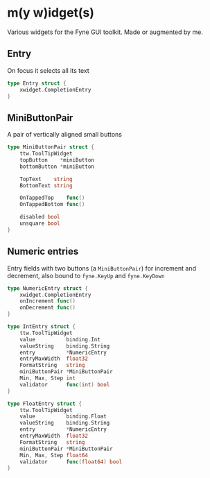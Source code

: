 # m(y w)idget(s)

Various widgets for the Fyne GUI toolkit. Made or augmented by me.

## Entry

On focus it selects all its text

```Go
type Entry struct {
    xwidget.CompletionEntry
}
```

## MiniButtonPair

A pair of vertically aligned small buttons

```Go
type MiniButtonPair struct {
    ttw.ToolTipWidget
    topButton    *miniButton
    bottomButton *miniButton

    TopText    string
    BottomText string

    OnTappedTop    func()
    OnTappedBottom func()

    disabled bool
    unsquare bool
}
```


## Numeric entries

Entry fields with two buttons (a `MiniButtonPair`) for increment and decrement, also bound to `fyne.KeyUp` and `fyne.KeyDown`

```Go
type NumericEntry struct {
    xwidget.CompletionEntry
    onIncrement func()
    onDecrement func()
}

type IntEntry struct {
    ttw.ToolTipWidget
    value          binding.Int
    valueString    binding.String
    entry          *NumericEntry
    entryMaxWidth  float32
    FormatString   string
    miniButtonPair *MiniButtonPair
    Min, Max, Step int
    validator      func(int) bool
}

type FloatEntry struct {
    ttw.ToolTipWidget
    value          binding.Float
    valueString    binding.String
    entry          *NumericEntry
    entryMaxWidth  float32
    FormatString   string
    miniButtonPair *MiniButtonPair
    Min, Max, Step float64
    validator      func(float64) bool
}
```